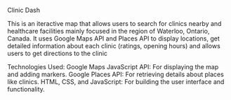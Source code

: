 Clinic Dash

This is an iteractive map that allows users to  search for clinics nearby and healthcare facilities mainly focused in the region of Waterloo, Ontario, Canada. It uses Google Maps API and Places API to display locations, get detailed information about each clinic (ratings, opening hours) and allows users to get directions to the clinic

Technologies Used: 
Google Maps JavaScript API: For displaying the map and adding markers.
Google Places API: For retrieving details about places like clinics.
HTML, CSS, and JavaScript: For building the user interface and functionality.

